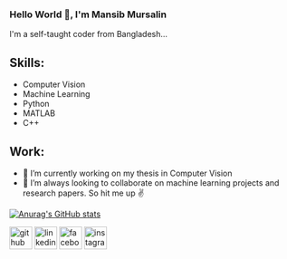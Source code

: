 ### Hello World 👋, I'm Mansib Mursalin
I'm a self-taught coder from Bangladesh...

## Skills: 
* Computer Vision
* Machine Learning
* Python
* MATLAB
* C++

## Work:

- 🔭 I’m currently working on my thesis in Computer Vision
- 🧪 I’m always looking to collaborate on machine learning projects and research papers. So hit me up ✌

[![Anurag's GitHub stats](https://github-readme-stats.vercel.app/api?username=mansibm6)](https://github.com/anuraghazra/github-readme-stats)


[<img src='https://cdn.jsdelivr.net/npm/simple-icons@3.0.1/icons/github.svg' alt='github' height='40'>](https://github.com/mansibm6)  [<img src='https://cdn.jsdelivr.net/npm/simple-icons@3.0.1/icons/linkedin.svg' alt='linkedin' height='40'>](https://www.linkedin.com/in/mansibm6/)  [<img src='https://cdn.jsdelivr.net/npm/simple-icons@3.0.1/icons/facebook.svg' alt='facebook' height='40'>](https://www.facebook.com/mansibm6)  [<img src='https://cdn.jsdelivr.net/npm/simple-icons@3.0.1/icons/instagram.svg' alt='instagram' height='40'>](https://www.instagram.com/mansibmursalin/)  
